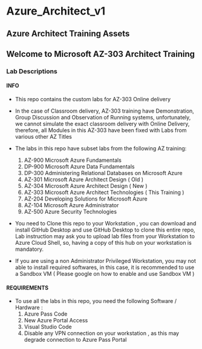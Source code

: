 # Azure_Architect_v1
## Azure Architect Training Assets

## Welcome to Microsoft AZ-303 Architect Training

### Lab Descriptions

#### **INFO**
- This repo contains the custom labs for AZ-303 Online delivery

- In the case of Classroom delivery, AZ-303 training have Demonstration, Group Discussion and Observation of Running systems, unfortunately, we cannot simulate the exact classroom delivery with Online Delivery, therefore, all Modules in this AZ-303 have been fixed with Labs from various other AZ Titles 

- The labs in this repo have subset labs from the following AZ training:
    1. AZ-900 Microsoft Azure Fundamentals
    1. DP-900 Microsoft Azure Data Fundamentals
    1. DP-300 Administering Relational Databases on Microsoft Azure
    1. AZ-301 Microsoft Azure Architect Design ( Old )
    1. AZ-304 Microsoft Azure Architect Design ( New )
    1. AZ-303 Microsoft Azure Architect Technologies ( This Training )
    1. AZ-204 Developing Solutions for Microsoft Azure
    1. AZ-104 Microsoft Azure Administrator
    1. AZ-500 Azure Security Technologies

- You need to Clone this repo to your Workstation , you can download and install GitHub Desktop and use GitHub Desktop to clone this entire repo, Lab instruction may ask you to upload lab files from your Workstation to Azure Cloud Shell, so, having a copy of this hub on your workstation is mandatory.

- If you are using a non Administrator Privileged Workstation, you may not able to install required softwares, in this case, it is recommended to use a Sandbox VM ( Please google on how to enable and use Sandbox VM )

#### **REQUIREMENTS**
- To use all the labs in this repo, you need the following Software / Hardware :
    1. Azure Pass Code 
    1. New Azure Portal Access 
    1. Visual Studio Code 
    1. Disable any VPN connection on your workstation , as this may degrade connection to Azure Pass Portal

